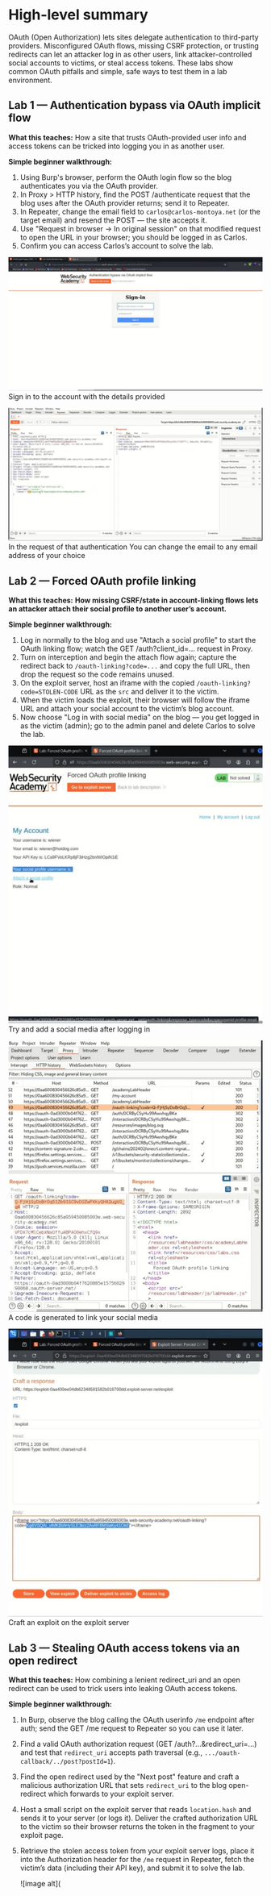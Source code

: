 # High-level summary

OAuth (Open Authorization) lets sites delegate authentication to third-party providers. Misconfigured OAuth flows, missing CSRF protection, or trusting redirects can let an attacker log in as other users, link attacker-controlled social accounts to victims, or steal access tokens. These labs show common OAuth pitfalls and simple, safe ways to test them in a lab environment.

## Lab 1 — Authentication bypass via OAuth implicit flow

**What this teaches:** How a site that trusts OAuth-provided user info and access tokens can be tricked into logging you in as another user.

**Simple beginner walkthrough:**

1. Using Burp's browser, perform the OAuth login flow so the blog authenticates you via the OAuth provider.
2. In Proxy > HTTP history, find the POST /authenticate request that the blog uses after the OAuth provider returns; send it to Repeater.
3. In Repeater, change the email field to `carlos@carlos-montoya.net` (or the target email) and resend the POST — the site accepts it.
4. Use "Request in browser -> In original session" on that modified request to open the URL in your browser; you should be logged in as Carlos.
5. Confirm you can access Carlos’s account to solve the lab.

![image alt](https://github.com/Lispectree/web-sec/blob/18ec95278de2f0bbd269de560f06601be14d7afe/web-security-labs/labs/oauth-authentication/OATH%20LAB1%20PHOTO1.jpg)
Sign in to the account with the details provided


![image alt](https://github.com/Lispectree/web-sec/blob/1787b3553fa915d3244e76303578427c63ac46d0/web-security-labs/labs/oauth-authentication/OATH%20LAB1%20PHOTO2.jpg)
In the request of that authentication 
You can change the email to any email address of your choice

## Lab 2 — Forced OAuth profile linking

**What this teaches:** **How missing CSRF/state in account-linking flows lets an attacker attach their social profile to another user’s account.**

**Simple beginner walkthrough:**

1. Log in normally to the blog and use "Attach a social profile" to start the OAuth linking flow; watch the GET /auth?client_id=... request in Proxy.
2. Turn on interception and begin the attach flow again; capture the redirect back to `/oauth-linking?code=...` and copy the full URL, then drop the request so the code remains unused.
3. On the exploit server, host an iframe with the copied `/oauth-linking?code=STOLEN-CODE` URL as the `src` and deliver it to the victim.
4. When the victim loads the exploit, their browser will follow the iframe URL and attach your social account to the victim’s blog account.
5. Now choose "Log in with social media" on the blog — you get logged in as the victim (admin); go to the admin panel and delete Carlos to solve the lab.

![image alt](https://github.com/Lispectree/web-sec/blob/53f534469ec4445245321a9052151a6f2341840d/web-security-labs/labs/oauth-authentication/OATH%20LAB2%20PHOTO1.jpg)
Try and add a social media after logging in


![image alt](https://github.com/Lispectree/web-sec/blob/fdc0f68905424542174345120ab256322eebfe27/web-security-labs/labs/oauth-authentication/OATH%20LAB2%20PHOTO2.jpg)
A code is generated to link your social media


![image alt](https://github.com/Lispectree/web-sec/blob/6c20f78abd655d35a5f3fd5b026a2b3f2997c967/web-security-labs/labs/oauth-authentication/OATH%20LAB2%20PHOTO3.jpg)
Craft an exploit on the exploit server


## Lab 3 — Stealing OAuth access tokens via an open redirect

**What this teaches:** How combining a lenient redirect_uri and an open redirect can be used to trick users into leaking OAuth access tokens.

**Simple beginner walkthrough:**

1. In Burp, observe the blog calling the OAuth userinfo `/me` endpoint after auth; send the GET /me request to Repeater so you can use it later.
2. Find a valid OAuth authorization request (GET /auth?...&redirect_uri=...) and test that `redirect_uri` accepts path traversal (e.g., `.../oauth-callback/../post?postId=1`).
3. Find the open redirect used by the "Next post" feature and craft a malicious authorization URL that sets `redirect_uri` to the blog open-redirect which forwards to your exploit server.
4. Host a small script on the exploit server that reads `location.hash` and sends it to your server (or logs it). Deliver the crafted authorization URL to the victim so their browser returns the token in the fragment to your exploit page.
5. Retrieve the stolen access token from your exploit server logs, place it into the Authorization header for the `/me` request in Repeater, fetch the victim’s data (including their API key), and submit it to solve the lab.
 
   ![image alt](




